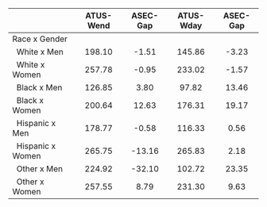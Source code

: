 
|                      |    ATUS-Wend |     ASEC-Gap |    ATUS-Wday |     ASEC-Gap |
| -------------------- | :----------: | :----------: | :----------: | :----------: |
| Race x Gender        |              |              |              |              |
| &nbsp;&nbsp;White x Men |       198.10 |        -1.51 |       145.86 |        -3.23 |
| &nbsp;&nbsp;White x Women |       257.78 |        -0.95 |       233.02 |        -1.57 |
| &nbsp;&nbsp;Black x Men |       126.85 |         3.80 |        97.82 |        13.46 |
| &nbsp;&nbsp;Black x Women |       200.64 |        12.63 |       176.31 |        19.17 |
| &nbsp;&nbsp;Hispanic x Men |       178.77 |        -0.58 |       116.33 |         0.56 |
| &nbsp;&nbsp;Hispanic x Women |       265.75 |       -13.16 |       265.83 |         2.18 |
| &nbsp;&nbsp;Other x Men |       224.92 |       -32.10 |       102.72 |        23.35 |
| &nbsp;&nbsp;Other x Women |       257.55 |         8.79 |       231.30 |         9.63 |

